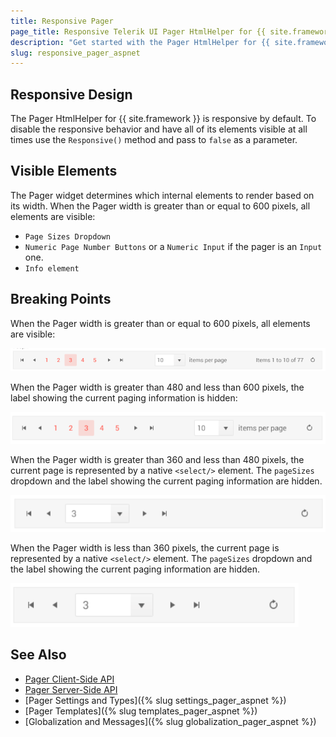 ```yaml
---
title: Responsive Pager
page_title: Responsive Telerik UI Pager HtmlHelper for {{ site.framework }}
description: "Get started with the Pager HtmlHelper for {{ site.framework }} and learn about its responsive feature."
slug: responsive_pager_aspnet
---
```


## Responsive Design

The Pager HtmlHelper for {{ site.framework }} is responsive by default. To disable the responsive behavior and have all of its elements visible at all times use the `Responsive()` method and pass to `false` as a parameter.

## Visible Elements

The Pager widget determines which internal elements to render based on its width. When the Pager width is greater than or equal to 600 pixels, all elements are visible:

- `Page Sizes Dropdown`
- `Numeric Page Number Buttons` or a `Numeric Input` if the pager is an `Input` one.
- `Info element`

## Breaking Points

When the Pager width is greater than or equal to 600 pixels, all elements are visible:

![A Pager widget at over 600px resolution](../../../images/pager-responsive/over600.png)

When the Pager width is greater than 480 and less than 600 pixels, the label showing the current paging information is hidden:

![A Pager widget between 480 and 600px resolution](../../../images/pager-responsive/480_600.png)

When the Pager width is greater than 360 and less than 480 pixels, the current page is represented by a native `<select/>` element. The `pageSizes` dropdown and the label showing the current paging information are hidden.

![A Pager widget between 360 and 480px resolution](../../../images/pager-responsive/360_480.png)

When the Pager width is less than 360 pixels, the current page is represented by a native `<select/>` element. The `pageSizes` dropdown and the label showing the current paging information are hidden.

![A Pager widget under 360 pixels](../../../images/pager-responsive/under360.png)

## See Also

* [Pager Client-Side API](https://docs.telerik.com/kendo-ui/api/javascript/ui/pager)
* [Pager Server-Side API](/api/pager)
* [Pager Settings and Types]({% slug settings_pager_aspnet %})
* [Pager Templates]({% slug templates_pager_aspnet %})
* [Globalization and Messages]({% slug globalization_pager_aspnet %})
